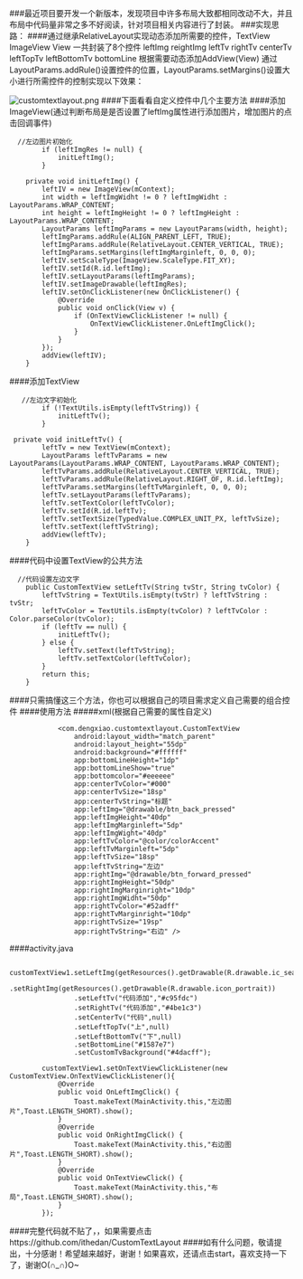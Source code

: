 ###最近项目要开发一个新版本，发现项目中许多布局大致都相同改动不大，并且布局中代码量非常之多不好阅读，针对项目相关内容进行了封装。
###实现思路：
####通过继承RelativeLayout实现动态添加所需要的控件，TextView  ImageView  View 一共封装了8个控件 leftImg reightImg leftTv rightTv centerTv leftTopTv leftBottomTv bottomLine 根据需要动态添加AddView(View) 通过LayoutParams.addRule()设置控件的位置，LayoutParams.setMargins()设置大小进行所需控件的控制实现以下效果：

![customtextlayout.png](http://upload-images.jianshu.io/upload_images/3523210-f6b36142aba97e0e.png?imageMogr2/auto-orient/strip%7CimageView2/2/w/1240)
####下面看看自定义控件中几个主要方法
####添加ImageView(通过判断布局是是否设置了leftImg属性进行添加图片，增加图片的点击回调事件)
````
  //左边图片初始化
        if (leftImgRes != null) {
            initLeftImg();
        }

    private void initLeftImg() {
        leftIV = new ImageView(mContext);
        int width = leftImgWidht != 0 ? leftImgWidht : LayoutParams.WRAP_CONTENT;
        int height = leftImgHeight != 0 ? leftImgHeight : LayoutParams.WRAP_CONTENT;
        LayoutParams leftImgParams = new LayoutParams(width, height);
        leftImgParams.addRule(ALIGN_PARENT_LEFT, TRUE);
        leftImgParams.addRule(RelativeLayout.CENTER_VERTICAL, TRUE);
        leftImgParams.setMargins(leftImgMarginleft, 0, 0, 0);
        leftIV.setScaleType(ImageView.ScaleType.FIT_XY);
        leftIV.setId(R.id.leftImg);
        leftIV.setLayoutParams(leftImgParams);
        leftIV.setImageDrawable(leftImgRes);
        leftIV.setOnClickListener(new OnClickListener() {
            @Override
            public void onClick(View v) {
                if (OnTextViewClickListener != null) {
                    OnTextViewClickListener.OnLeftImgClick();
                }
            }
        });
        addView(leftIV);
    }
````
####添加TextView
````
   //左边文字初始化
        if (!TextUtils.isEmpty(leftTvString)) {
            initLeftTv();
        }

 private void initLeftTv() {
        leftTv = new TextView(mContext);
        LayoutParams leftTvParams = new LayoutParams(LayoutParams.WRAP_CONTENT, LayoutParams.WRAP_CONTENT);
        leftTvParams.addRule(RelativeLayout.CENTER_VERTICAL, TRUE);
        leftTvParams.addRule(RelativeLayout.RIGHT_OF, R.id.leftImg);
        leftTvParams.setMargins(leftTvMarginleft, 0, 0, 0);
        leftTv.setLayoutParams(leftTvParams);
        leftTv.setTextColor(leftTvColor);
        leftTv.setId(R.id.leftTv);
        leftTv.setTextSize(TypedValue.COMPLEX_UNIT_PX, leftTvSize);
        leftTv.setText(leftTvString);
        addView(leftTv);
    }
````
####代码中设置TextView的公共方法
````
  //代码设置左边文字
    public CustomTextView setLeftTv(String tvStr, String tvColor) {
        leftTvString = TextUtils.isEmpty(tvStr) ? leftTvString : tvStr;
        leftTvColor = TextUtils.isEmpty(tvColor) ? leftTvColor : Color.parseColor(tvColor);
        if (leftTv == null) {
            initLeftTv();
        } else {
            leftTv.setText(leftTvString);
            leftTv.setTextColor(leftTvColor);
        }
        return this;
    }
````
####只需搞懂这三个方法，你也可以根据自己的项目需求定义自己需要的组合控件
####使用方法
#####xml(根据自己需要的属性自定义)
````
            <com.dengxiao.customtextlayout.CustomTextView
                android:layout_width="match_parent"
                android:layout_height="55dp"
                android:background="#ffffff"
                app:bottomLineHeight="1dp"
                app:bottomLineShow="true"
                app:bottomcolor="#eeeeee"
                app:centerTvColor="#000"
                app:centerTvSize="18sp"
                app:centerTvString="标题"
                app:leftImg="@drawable/btn_back_pressed"
                app:leftImgHeight="40dp"
                app:leftImgMarginleft="5dp"
                app:leftImgWight="40dp"
                app:leftTvColor="@color/colorAccent"
                app:leftTvMarginleft="5dp"
                app:leftTvSize="18sp"
                app:leftTvString="左边"
                app:rightImg="@drawable/btn_forward_pressed"
                app:rightImgHeight="50dp"
                app:rightImgMarginright="10dp"
                app:rightImgWidht="50dp"
                app:rightTvColor="#52adff"
                app:rightTvMarginright="10dp"
                app:rightTvSize="19sp"
                app:rightTvString="右边" />
````
####activity.java
````
  customTextView1.setLeftImg(getResources().getDrawable(R.drawable.ic_search))
                .setRightImg(getResources().getDrawable(R.drawable.icon_portrait))
                .setLeftTv("代码添加","#c95fdc")
                .setRightTv("代码添加","#4be1c3")
                .setCenterTv("代码",null)
                .setLeftTopTv("上",null)
                .setLeftBottomTv("下",null)
                .setBottomLine("#1587e7")
                .setCustomTvBackground("#4dacff");

        customTextView1.setOnTextViewClickListener(new CustomTextView.OnTextViewClickListener(){
            @Override
            public void OnLeftImgClick() {
                Toast.makeText(MainActivity.this,"左边图片",Toast.LENGTH_SHORT).show();
            }
            @Override
            public void OnRightImgClick() {
                Toast.makeText(MainActivity.this,"右边图片",Toast.LENGTH_SHORT).show();
            }
            @Override
            public void OnTextViewClick() {
                Toast.makeText(MainActivity.this,"布局",Toast.LENGTH_SHORT).show();
            }
        });
````
####完整代码就不贴了，，如果需要点击https://github.com/ithedan/CustomTextLayout
####如有什么问题，敬请提出，十分感谢！希望越来越好，谢谢！如果喜欢，还请点击start，喜欢支持一下了，谢谢O(∩_∩)O~

